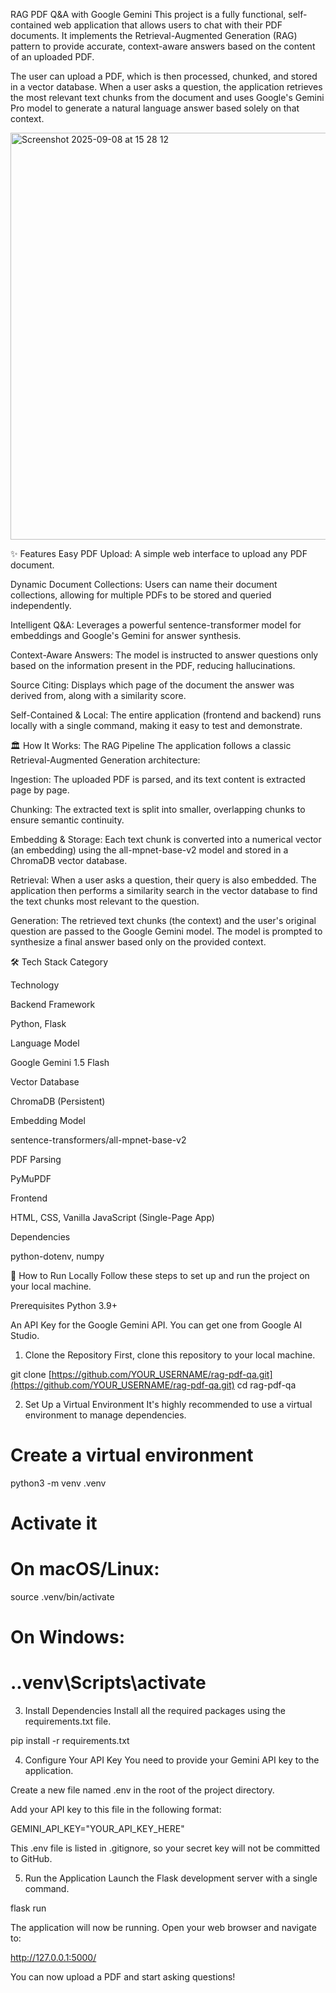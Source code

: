 RAG PDF Q&A with Google Gemini
This project is a fully functional, self-contained web application that allows users to chat with their PDF documents. It implements the Retrieval-Augmented Generation (RAG) pattern to provide accurate, context-aware answers based on the content of an uploaded PDF.

The user can upload a PDF, which is then processed, chunked, and stored in a vector database. When a user asks a question, the application retrieves the most relevant text chunks from the document and uses Google's Gemini Pro model to generate a natural language answer based solely on that context.

<img width="622" height="651" alt="Screenshot 2025-09-08 at 15 28 12" src="https://github.com/user-attachments/assets/7090f0ff-a445-4133-bfb5-b3a71b2f2b1d" />


✨ Features
Easy PDF Upload: A simple web interface to upload any PDF document.

Dynamic Document Collections: Users can name their document collections, allowing for multiple PDFs to be stored and queried independently.

Intelligent Q&A: Leverages a powerful sentence-transformer model for embeddings and Google's Gemini for answer synthesis.

Context-Aware Answers: The model is instructed to answer questions only based on the information present in the PDF, reducing hallucinations.

Source Citing: Displays which page of the document the answer was derived from, along with a similarity score.

Self-Contained & Local: The entire application (frontend and backend) runs locally with a single command, making it easy to test and demonstrate.

🏛️ How It Works: The RAG Pipeline
The application follows a classic Retrieval-Augmented Generation architecture:

Ingestion: The uploaded PDF is parsed, and its text content is extracted page by page.

Chunking: The extracted text is split into smaller, overlapping chunks to ensure semantic continuity.

Embedding & Storage: Each text chunk is converted into a numerical vector (an embedding) using the all-mpnet-base-v2 model and stored in a ChromaDB vector database.

Retrieval: When a user asks a question, their query is also embedded. The application then performs a similarity search in the vector database to find the text chunks most relevant to the question.

Generation: The retrieved text chunks (the context) and the user's original question are passed to the Google Gemini model. The model is prompted to synthesize a final answer based only on the provided context.

🛠️ Tech Stack
Category

Technology

Backend Framework

Python, Flask

Language Model

Google Gemini 1.5 Flash

Vector Database

ChromaDB (Persistent)

Embedding Model

sentence-transformers/all-mpnet-base-v2

PDF Parsing

PyMuPDF

Frontend

HTML, CSS, Vanilla JavaScript (Single-Page App)

Dependencies

python-dotenv, numpy

🚀 How to Run Locally
Follow these steps to set up and run the project on your local machine.

Prerequisites
Python 3.9+

An API Key for the Google Gemini API. You can get one from Google AI Studio.

1. Clone the Repository
First, clone this repository to your local machine.

git clone [https://github.com/YOUR_USERNAME/rag-pdf-qa.git](https://github.com/YOUR_USERNAME/rag-pdf-qa.git)
cd rag-pdf-qa

2. Set Up a Virtual Environment
It's highly recommended to use a virtual environment to manage dependencies.

# Create a virtual environment
python3 -m venv .venv

# Activate it
# On macOS/Linux:
source .venv/bin/activate
# On Windows:
# .\.venv\Scripts\activate

3. Install Dependencies
Install all the required packages using the requirements.txt file.

pip install -r requirements.txt

4. Configure Your API Key
You need to provide your Gemini API key to the application.

Create a new file named .env in the root of the project directory.

Add your API key to this file in the following format:

GEMINI_API_KEY="YOUR_API_KEY_HERE"

This .env file is listed in .gitignore, so your secret key will not be committed to GitHub.

5. Run the Application
Launch the Flask development server with a single command.

flask run

The application will now be running. Open your web browser and navigate to:

http://127.0.0.1:5000/

You can now upload a PDF and start asking questions!
